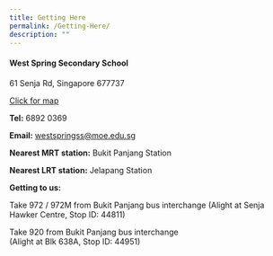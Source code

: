 ```yaml
---
title: Getting Here
permalink: /Getting-Here/
description: ""
---
```

#### **West Spring Secondary School**

61 Senja Rd, Singapore 677737

<a href="https://mapcarta.com/W293503105" target="_blank">Click for map</a>

**Tel:** 6892 0369

**Email:** [westspringss@moe.edu.sg](westspringss@moe.edu.sg)

 **Nearest MRT station:** Bukit Panjang Station
 
 **Nearest LRT station:** Jelapang Station
 
**Getting to us:**

Take 972 / 972M from Bukit Panjang bus interchange (Alight at Senja Hawker Centre, Stop ID: 44811)

Take 920 from Bukit Panjang bus interchange    
(Alight at Blk 638A, Stop ID: 44951)